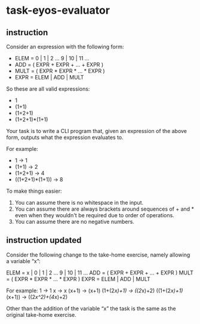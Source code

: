 # task-eyos-evaluator

## instruction
Consider an expression with the following form:

- ELEM = 0 | 1 | 2 ... 9 | 10 | 11 ...
- ADD = ( EXPR + EXPR + ... + EXPR )
- MULT = ( EXPR * EXPR * ... * EXPR )
- EXPR = ELEM | ADD | MULT

So these are all valid expressions:

- 1
- (1+1)
- (1+2+1)
- (1+2+1)*(1+1)

Your task is to write a CLI program that, given an expression of the above form, outputs what the expression evaluates to.

For example:

- 1 -> 1
- (1+1) -> 2
- (1+2+1) -> 4
- ((1+2+1)*(1+1)) -> 8

To make things easier:

1. You can assume there is no whitespace in the input.
2. You can assume there are always brackets around sequences of + and * even when they wouldn't be required due to order of operations.
3. You can assume there are no negative numbers.


## instruction updated
Consider the following change to the take-home exercise, namely allowing a variable “x”:

ELEM = x | 0 | 1 | 2 ... 9 | 10 | 11 ...
ADD = ( EXPR + EXPR + ... + EXPR )
MULT = ( EXPR * EXPR * ... * EXPR )
EXPR = ELEM | ADD | MULT

For example:
1 -> 1
x -> x
(x+1) -> (x+1)
(1+(2*x)+1) -> ((2*x)+2)
((1+(2*x)+1)*(x+1)) -> ((2*x^2)+(4*x)+2)

Other than the addition of the variable “x” the task is the same as the original take-home exercise.

